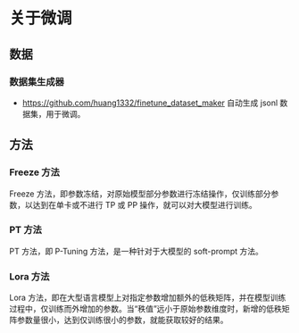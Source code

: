 # 关于微调

## 数据

### 数据集生成器

- https://github.com/huang1332/finetune_dataset_maker
  自动生成 jsonl 数据集，用于微调。

## 方法

### Freeze 方法

Freeze 方法，即参数冻结，对原始模型部分参数进行冻结操作，仅训练部分参数，以达到在单卡或不进行 TP 或 PP 操作，就可以对大模型进行训练。

### PT 方法

PT 方法，即 P-Tuning 方法，是一种针对于大模型的 soft-prompt 方法。

### Lora 方法

Lora 方法，即在大型语言模型上对指定参数增加额外的低秩矩阵，并在模型训练过程中，仅训练而外增加的参数。当“秩值”远小于原始参数维度时，新增的低秩矩阵参数量很小，达到仅训练很小的参数，就能获取较好的结果。
